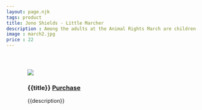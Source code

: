 ```yaml
---
layout: page.njk
tags: product
title: Jono Shields - Little Marcher
description : Among the adults at the Animal Rights March are children standing strong and demonstrating their beliefs.
image : march2.jpg
price : 22
---
```


<div style="padding:2em;margin:2em;">
  <img class="product-image" src="/assets/images/{{ image }}"/>
  <div class="column-narrow">
    <h3>{{title}} <a class="purchase" href="#">Purchase</a></h3>
    <p>{{description}}</p>
  </div>
</div>
